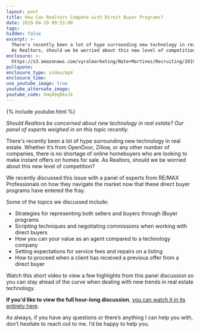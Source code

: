 ```yaml
---
layout: post
title: How Can Realtors Compete with Direct Buyer Programs?
date: 2019-04-10 09:53:00
tags:
hidden: false
excerpt: >-
  There's recently been a lot of hype surrounding new technology in real estate.
  As Realtors, should we be worried about this new level of competition?
enclosure: >-
  https://s3.amazonaws.com/vyralmarketing/Nate+Martinez/Recruiting/2019/Interview+With+Brady+Bosworth.mp4
pullquote:
enclosure_type: video/mp4
enclosure_time:
use_youtube_image: true
youtube_alternate_image:
youtube_code: hHq49qBkoJk
---
```


{% include youtube.html %}

*Should Realtors be concerned about new technology in real estate? Our panel of experts weighed in on this topic recently.*

There's recently been a lot of hype surrounding new technology in real estate. Whether it’s from OpenDoor, Zillow, or any other number of companies, there is no shortage of online homebuyers who are looking to make instant offers on homes for sale. As Realtors, should we be worried about this new level of competition?

We recently discussed this issue with a panel of experts from RE/MAX Professionals on how they navigate the market now that these direct buyer programs have entered the fray.

Some of the topics we discussed include:

* Strategies for representing both sellers and buyers through iBuyer programs
* Scripting techniques and negotiating commissions when working with direct buyers
* How you can your value as an agent compared to a technology company
* Setting expectations for service fees and repairs on a listing
* How to proceed when a client has received a previous offer from a direct buyer

Watch this short video to view a few highlights from this panel discussion so you can stay ahead of the curve when dealing with new trends in real estate technology.

**If you'd like to view the full hour-long discussion**, [you can watch it in its entirety here](https://youtu.be/SeFtfW5FVT0).

As always, if you have any questions or there’s anything I can help you with, don’t hesitate to reach out to me. I’d be happy to help you.&nbsp;